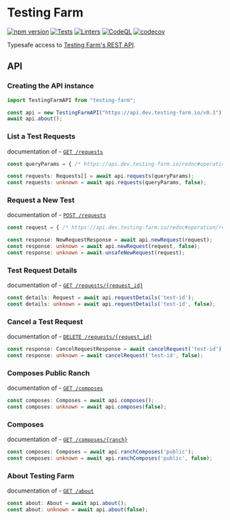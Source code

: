 # Testing Farm

[![npm version][npm-status]][npm] [![Tests][test-status]][test] [![Linters][lint-status]][lint] [![CodeQL][codeql-status]][codeql] [![codecov][codecov-status]][codecov]

[npm]: https://www.npmjs.com/package/testing-farm
[npm-status]: https://badgen.net/npm/v/testing-farm

[test]: https://github.com/redhat-plumbers-in-action/testing-farm/actions/workflows/tests.yml
[test-status]: https://github.com/redhat-plumbers-in-action/testing-farm/actions/workflows/tests.yml/badge.svg

[lint]: https://github.com/redhat-plumbers-in-action/testing-farm/actions/workflows/lint.yml
[lint-status]: https://github.com/redhat-plumbers-in-action/testing-farm/actions/workflows/lint.yml/badge.svg

[codeql]: https://github.com/redhat-plumbers-in-action/testing-farm/actions/workflows/codeql-analysis.yml
[codeql-status]: https://github.com/redhat-plumbers-in-action/testing-farm/actions/workflows/codeql-analysis.yml/badge.svg

[codecov]: https://app.codecov.io/gh/redhat-plumbers-in-action/testing-farm
[codecov-status]: https://codecov.io/github/redhat-plumbers-in-action/testing-farm/branch/main/graph/badge.svg?token=EqTfXgwKz2

Typesafe access to [Testing Farm's REST API](https://api.dev.testing-farm.io/redoc).

## API

### Creating the API instance

```typescript
import TestingFarmAPI from "testing-farm";

const api = new TestingFarmAPI("https://api.dev.testing-farm.io/v0.1");
await api.about();
```

### List a Test Requests

documentation of - [`GET /requests`](https://api.dev.testing-farm.io/redoc#operation/get_test_requests_v0_1_requests_get)

```typescript
const queryParams = { /* https://api.dev.testing-farm.io/redoc#operation/get_test_requests_v0_1_requests_get */ }

const requests: Requests[] = await api.requests(queryParams);
const requests: unknown = await api.requests(queryParams, false);
```

### Request a New Test

documentation of - [`POST /requests`](https://api.dev.testing-farm.io/redoc#operation/request_a_new_test_v0_1_requests_post)

```typescript
const request = { /* https://api.dev.testing-farm.io/redoc#operation/request_a_new_test_v0_1_requests_post */ }

const response: NewRequestResponse = await api.newRequest(request);
const response: unknown = await api.newRequest(request, false);
const response: unknown = await.unsafeNewRequest(request);
```

### Test Request Details

documentation of - [`GET /requests/{request_id}`](https://api.dev.testing-farm.io/redoc#operation/test_request_details_v0_1_requests__request_id__get)

```typescript
const details: Request = await api.requestDetails('test-id');
const details: unknown = await api.requestDetails('test-id', false);
```

### Cancel a Test Request

documentation of - [`DELETE /requests/{request_id}`](https://api.dev.testing-farm.io/redoc#operation/delete_test_request_v0_1_requests__request_id__delete)

```typescript
const response: CancelRequestResponse = await cancelRequest('test-id');
const response: unknown = await cancelRequest('test-id', false);
```

### Composes Public Ranch

documentation of - [`GET /composes`](https://api.dev.testing-farm.io/redoc#operation/supported_composes_v0_1_composes_get)

```typescript
const composes: Composes = await api.composes();
const composes: unknown = await api.composes(false);
```

### Composes

documentation of - [`GET /composes/{ranch}`](https://api.dev.testing-farm.io/redoc#operation/supported_composes_v0_1_composes_get)

```typescript
const composes: Composes = await api.ranchComposes('public');
const composes: unknown = await api.ranchComposes('public', false);
```

### About Testing Farm

documentation of - [`GET /about`](https://api.dev.testing-farm.io/redoc#operation/get_about_v0_1_about_get)

```typescript
const about: About = await api.about();
const about: unknown = await api.about(false);
```
